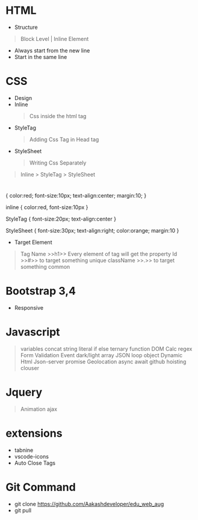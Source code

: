 # HTML
* Structure
> Block Level | Inline Element
* Always start from the new line
* Start in the same line
# CSS
* Design
* Inline
    > Css inside the html tag
* StyleTag
    > Adding Css Tag in Head tag
* StyleSheet
    > Writing Css Separately

> Inline > StyleTag > StyleSheet

<h1></h1>
{
    color:red;
    font-size:10px;
    text-align:center;
    margin:10;
}

inline
{
    color:red,
    font-size:10px
}

StyleTag
{
    font-size:20px;
    text-align:center
}

StyleSheet
{
    font-size:30px;
    text-align:right;
    color:orange;
    margin:10
}

* Target Element
> Tag Name >>h1>> Every element of tag will get the property
> Id >>#>> to target something unique
> className >>.>> to target something common


# Bootstrap 3,4
* Responsive

# Javascript
> variables
> concat
> string literal 
> if else
> ternary 
function
DOM
Calc 
regex 
Form Validation
Event
dark/light
array
JSON
loop
object
Dynamic Html 
Json-server
promise
Geolocation
async await
github 
hoisting
clouser

# Jquery
> Animation
> ajax


# extensions
* tabnine 
* vscode-icons 
* Auto Close Tags


# Git Command
* git clone https://github.com/Aakashdeveloper/edu_web_aug
* git pull
